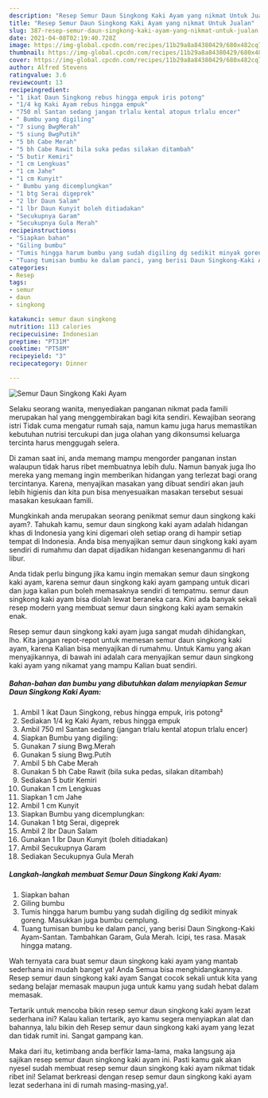 ```yaml
---
description: "Resep Semur Daun Singkong Kaki Ayam yang nikmat Untuk Jualan"
title: "Resep Semur Daun Singkong Kaki Ayam yang nikmat Untuk Jualan"
slug: 387-resep-semur-daun-singkong-kaki-ayam-yang-nikmat-untuk-jualan
date: 2021-04-08T02:19:40.728Z
image: https://img-global.cpcdn.com/recipes/11b29a8a84380429/680x482cq70/semur-daun-singkong-kaki-ayam-foto-resep-utama.jpg
thumbnail: https://img-global.cpcdn.com/recipes/11b29a8a84380429/680x482cq70/semur-daun-singkong-kaki-ayam-foto-resep-utama.jpg
cover: https://img-global.cpcdn.com/recipes/11b29a8a84380429/680x482cq70/semur-daun-singkong-kaki-ayam-foto-resep-utama.jpg
author: Alfred Stevens
ratingvalue: 3.6
reviewcount: 13
recipeingredient:
- "1 ikat Daun Singkong rebus hingga empuk iris potong"
- "1/4 kg Kaki Ayam rebus hingga empuk"
- "750 ml Santan sedang jangan trlalu kental atopun trlalu encer"
- " Bumbu yang digiling"
- "7 siung BwgMerah"
- "5 siung BwgPutih"
- "5 bh Cabe Merah"
- "5 bh Cabe Rawit bila suka pedas silakan ditambah"
- "5 butir Kemiri"
- "1 cm Lengkuas"
- "1 cm Jahe"
- "1 cm Kunyit"
- " Bumbu yang dicemplungkan"
- "1 btg Serai digeprek"
- "2 lbr Daun Salam"
- "1 lbr Daun Kunyit boleh ditiadakan"
- "Secukupnya Garam"
- "Secukupnya Gula Merah"
recipeinstructions:
- "Siapkan bahan"
- "Giling bumbu"
- "Tumis hingga harum bumbu yang sudah digiling dg sedikit minyak goreng. Masukkan juga bumbu cemplung."
- "Tuang tumisan bumbu ke dalam panci, yang berisi Daun Singkong-Kaki Ayam-Santan. Tambahkan Garam, Gula Merah. Icipi, tes rasa. Masak hingga matang."
categories:
- Resep
tags:
- semur
- daun
- singkong

katakunci: semur daun singkong 
nutrition: 113 calories
recipecuisine: Indonesian
preptime: "PT31M"
cooktime: "PT58M"
recipeyield: "3"
recipecategory: Dinner

---
```



![Semur Daun Singkong Kaki Ayam](https://img-global.cpcdn.com/recipes/11b29a8a84380429/680x482cq70/semur-daun-singkong-kaki-ayam-foto-resep-utama.jpg)

Selaku seorang wanita, menyediakan panganan nikmat pada famili merupakan hal yang menggembirakan bagi kita sendiri. Kewajiban seorang istri Tidak cuma mengatur rumah saja, namun kamu juga harus memastikan kebutuhan nutrisi tercukupi dan juga olahan yang dikonsumsi keluarga tercinta harus menggugah selera.

Di zaman  saat ini, anda memang mampu mengorder panganan instan walaupun tidak harus ribet membuatnya lebih dulu. Namun banyak juga lho mereka yang memang ingin memberikan hidangan yang terlezat bagi orang tercintanya. Karena, menyajikan masakan yang dibuat sendiri akan jauh lebih higienis dan kita pun bisa menyesuaikan masakan tersebut sesuai masakan kesukaan famili. 



Mungkinkah anda merupakan seorang penikmat semur daun singkong kaki ayam?. Tahukah kamu, semur daun singkong kaki ayam adalah hidangan khas di Indonesia yang kini digemari oleh setiap orang di hampir setiap tempat di Indonesia. Anda bisa menyajikan semur daun singkong kaki ayam sendiri di rumahmu dan dapat dijadikan hidangan kesenanganmu di hari libur.

Anda tidak perlu bingung jika kamu ingin memakan semur daun singkong kaki ayam, karena semur daun singkong kaki ayam gampang untuk dicari dan juga kalian pun boleh memasaknya sendiri di tempatmu. semur daun singkong kaki ayam bisa diolah lewat beraneka cara. Kini ada banyak sekali resep modern yang membuat semur daun singkong kaki ayam semakin enak.

Resep semur daun singkong kaki ayam juga sangat mudah dihidangkan, lho. Kita jangan repot-repot untuk memesan semur daun singkong kaki ayam, karena Kalian bisa menyajikan di rumahmu. Untuk Kamu yang akan menyajikannya, di bawah ini adalah cara menyajikan semur daun singkong kaki ayam yang nikamat yang mampu Kalian buat sendiri.

<!--inarticleads1-->

##### Bahan-bahan dan bumbu yang dibutuhkan dalam menyiapkan Semur Daun Singkong Kaki Ayam:

1. Ambil 1 ikat Daun Singkong, rebus hingga empuk, iris potong²
1. Sediakan 1/4 kg Kaki Ayam, rebus hingga empuk
1. Ambil 750 ml Santan sedang (jangan trlalu kental atopun trlalu encer)
1. Siapkan  Bumbu yang digiling:
1. Gunakan 7 siung Bwg.Merah
1. Gunakan 5 siung Bwg.Putih
1. Ambil 5 bh Cabe Merah
1. Gunakan 5 bh Cabe Rawit (bila suka pedas, silakan ditambah)
1. Sediakan 5 butir Kemiri
1. Gunakan 1 cm Lengkuas
1. Siapkan 1 cm Jahe
1. Ambil 1 cm Kunyit
1. Siapkan  Bumbu yang dicemplungkan:
1. Gunakan 1 btg Serai, digeprek
1. Ambil 2 lbr Daun Salam
1. Gunakan 1 lbr Daun Kunyit (boleh ditiadakan)
1. Ambil Secukupnya Garam
1. Sediakan Secukupnya Gula Merah




<!--inarticleads2-->

##### Langkah-langkah membuat Semur Daun Singkong Kaki Ayam:

1. Siapkan bahan
1. Giling bumbu
1. Tumis hingga harum bumbu yang sudah digiling dg sedikit minyak goreng. Masukkan juga bumbu cemplung.
1. Tuang tumisan bumbu ke dalam panci, yang berisi Daun Singkong-Kaki Ayam-Santan. Tambahkan Garam, Gula Merah. Icipi, tes rasa. Masak hingga matang.




Wah ternyata cara buat semur daun singkong kaki ayam yang mantab sederhana ini mudah banget ya! Anda Semua bisa menghidangkannya. Resep semur daun singkong kaki ayam Sangat cocok sekali untuk kita yang sedang belajar memasak maupun juga untuk kamu yang sudah hebat dalam memasak.

Tertarik untuk mencoba bikin resep semur daun singkong kaki ayam lezat sederhana ini? Kalau kalian tertarik, ayo kamu segera menyiapkan alat dan bahannya, lalu bikin deh Resep semur daun singkong kaki ayam yang lezat dan tidak rumit ini. Sangat gampang kan. 

Maka dari itu, ketimbang anda berfikir lama-lama, maka langsung aja sajikan resep semur daun singkong kaki ayam ini. Pasti kamu gak akan nyesel sudah membuat resep semur daun singkong kaki ayam nikmat tidak ribet ini! Selamat berkreasi dengan resep semur daun singkong kaki ayam lezat sederhana ini di rumah masing-masing,ya!.

